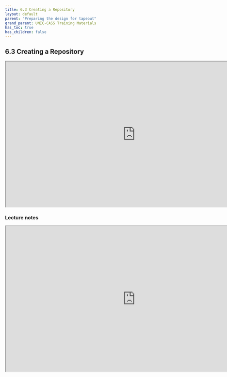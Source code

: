 ```yaml
---
title: 6.3 Creating a Repository
layout: default
parent: "Preparing the design for tapeout"
grand_parent: UNIC-CASS Training Materials
has_toc: true
has_children: false
---
```


## 6.3 Creating a Repository
<iframe src="https://drive.google.com/file/d/171Q5LNPitT7PveJUau6QFMcWJugx_4c2/preview" width="854" height="480" allow="autoplay"></iframe>

### Lecture notes
<iframe src="https://docs.google.com/document/d/e/2PACX-1vSRgmUZKbG7I4wJAsTb5H-UlNbehCVr8Vh3tIjW2nXT1c0NZ8sNe-khDl1v2MvhBFoVGxW5bK3Pmcrf/pub?embedded=true" width="854" height="480"></iframe>